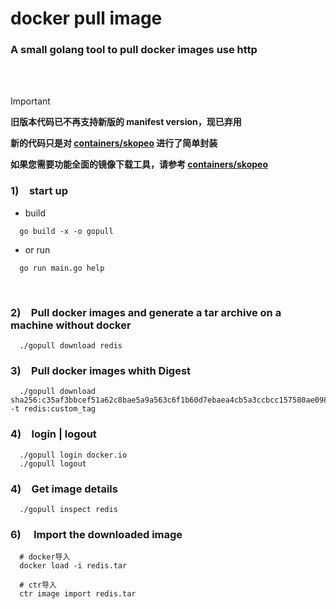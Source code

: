 # docker pull image 
### A small golang tool to pull docker images use http 
 <br>
<br>

> [!IMPORTANT]
>
> **旧版本代码已不再支持新版的 manifest version，现已弃用**
>
> **新的代码只是对 [containers/skopeo](https://github.com/containers/skopeo) 进行了简单封装**
>
> **如果您需要功能全面的镜像下载工具，请参考 [containers/skopeo](https://github.com/containers/skopeo)**
>




### 1)&emsp;start up
 - build
```
  go build -x -o gopull 
```


 - or run
```
  go run main.go help
```


<br>

### 2)&emsp;Pull docker images and generate a tar archive on a machine without docker
```
  ./gopull download redis
```
  
### 3)&emsp;Pull docker images whith Digest
```
  ./gopull download sha256:c35af3bbcef51a62c8bae5a9a563c6f1b60d7ebaea4cb5a3ccbcc157580ae098 -t redis:custom_tag
```

### 4)&emsp;login | logout
```
  ./gopull login docker.io 
  ./gopull logout
```

### 4)&emsp;Get image details
```
  ./gopull inspect redis
```


### 6)&emsp; Import the downloaded image
```
  # docker导入
  docker load -i redis.tar
  
  # ctr导入
  ctr image import redis.tar
```


